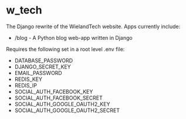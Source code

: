 # w_tech
The Django rewrite of the WielandTech website. Apps currently include:
- /blog - A Python blog web-app written in Django


Requires the following set in a root level .env file:

- DATABASE_PASSWORD
- DJANGO_SECRET_KEY
- EMAIL_PASSWORD
- REDIS_KEY
- REDIS_IP
- SOCIAL_AUTH_FACEBOOK_KEY
- SOCIAL_AUTH_FACEBOOK_SECRET
- SOCIAL_AUTH_GOOGLE_OAUTH2_KEY
- SOCIAL_AUTH_GOOGLE_OAUTH2_SECRET
